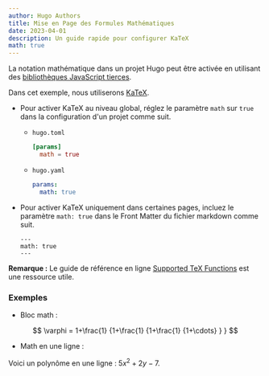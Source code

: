 ```yaml
---
author: Hugo Authors
title: Mise en Page des Formules Mathématiques
date: 2023-04-01
description: Un guide rapide pour configurer KaTeX
math: true
---
```


La notation mathématique dans un projet Hugo peut être activée en utilisant des
[bibliothèques JavaScript tierces](https://github.com/hugo-sid/hugo-blog-awesome/blob/main/layouts/partials/helpers/katex.html).

<!--more-->

Dans cet exemple, nous utiliserons [KaTeX](https://katex.org/).

- Pour activer KaTeX au niveau global, réglez le paramètre `math` sur `true` dans la configuration d'un projet comme suit.

  - `hugo.toml`
    ```toml
    [params]
      math = true
    ```
  - `hugo.yaml`
    ```yaml
    params:
      math: true
    ```
- Pour activer KaTeX uniquement dans certaines pages, incluez le paramètre `math: true` dans
  le Front Matter du fichier markdown comme suit.

  ```
  ---
  math: true
  ---
  ```

**Remarque :** Le guide de référence en ligne
[Supported TeX Functions](https://katex.org/docs/supported.html) est une ressource utile.

### Exemples

- Bloc math :

$$
\varphi = 1+\frac{1} {1+\frac{1} {1+\frac{1} {1+\cdots} } }
$$

- Math en une ligne :

Voici un polynôme en une ligne : $5x^2 + 2y -7$.